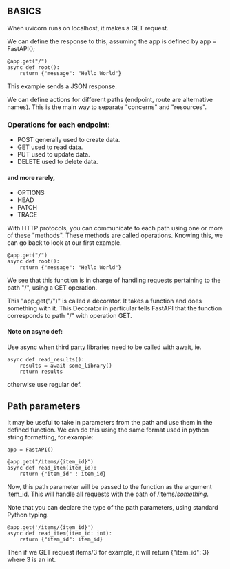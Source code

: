 ## BASICS

When uvicorn runs on localhost, it makes a GET request.

We can define the response to this, assuming the app is defined by app = FastAPI();

    @app.get("/")
    async def root():
        return {"message": "Hello World"}
    
This example sends a JSON response.

We can define actions for different paths (endpoint, route are alternative names). This is the main way to separate "concerns" and "resources".

### Operations for each endpoint:

- POST
  generally used to create data.
- GET
  used to read data.
- PUT
  used to update data.
- DELETE
  used to delete data.

#### and more rarely,

- OPTIONS
- HEAD
- PATCH
- TRACE

With HTTP protocols, you can communicate to each path using one or more of these "methods". These methods are called operations.
Knowing this, we can go back to look at our first example.

    @app.get("/")
    async def root():
        return {"message": "Hello World"}

We see that this function is in charge of handling requests pertaining to the path "/", using a GET operation.

This "app.get("/")" is called a decorator. It takes a function and does something with it.
This Decorator in particular tells FastAPI that the function corresponds to path "/" with operation GET.

#### Note on async def:
Use async when third party libraries need to be called with await, ie.

    async def read_results():
        results = await some_library()
        return results

otherwise use regular def.

## Path parameters

It may be useful to take in parameters from the path and use them in the defined function. We can do this using the same 
format used in python string formatting, for example:

    app = FastAPI()
    
    @app.get("/items/{item_id}")
    async def read_item(item_id):
        return {"item_id" : item_id}
        
Now, this path parameter will be passed to the function as the argument item_id. This will handle all requests with the 
path of /items/*something*.

Note that you can declare the type of the path parameters, using standard Python typing.
    
    @app.get('/items/{item_id}')
    async def read_item(item_id: int):
        return {"item_id": item_id}
       
Then if we GET request items/3 for example, it will return {"item_id": 3} where 3 is an int.



    


